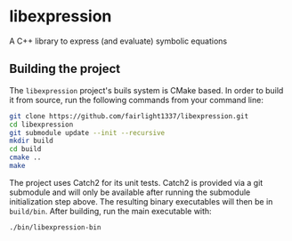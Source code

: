 # libexpression
A C++ library to express (and evaluate) symbolic equations

## Building the project
The `libexpression` project's buils system is CMake based. In order to build it from source, run the following commands from your command line:
```bash
git clone https://github.com/fairlight1337/libexpression.git
cd libexpression
git submodule update --init --recursive
mkdir build
cd build
cmake ..
make
```
The project uses Catch2 for its unit tests. Catch2 is provided via a git submodule
and will only be available after running the submodule initialization step above.
The resulting binary executables will then be in `build/bin`. After building, run the main executable with:
```bash
./bin/libexpression-bin
```
